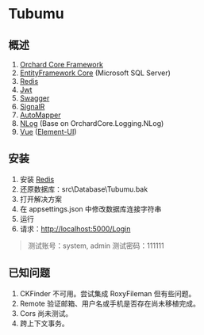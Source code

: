 # Tubumu

## 概述

1. [Orchard Core Framework](https://orchardcore.readthedocs.io/en/latest/)
2. [EntityFramework Core](https://docs.microsoft.com/en-us/ef/core/) (Microsoft SQL Server)
3. [Redis](https://github.com/MicrosoftArchive/redis/releases)
4. [Jwt](https://jwt.io/)
5. [Swagger](https://swagger.io/)
6. [SignalR](https://docs.microsoft.com/zh-cn/aspnet/core/signalr/introduction?view=aspnetcore-2.2)
7. [AutoMapper](http://automapper.org/)
8. [NLog](https://www.nuget.org/packages/NLog.Web.AspNetCore/) (Base on OrchardCore.Logging.NLog)
9. [Vue](https://cn.vuejs.org/) ([Element-UI](http://element-cn.eleme.io/#/zh-CN))

## 安装

1. 安装 [Redis](https://github.com/MicrosoftArchive/redis/releases)
2. 还原数据库：src\Database\Tubumu.bak
3. 打开解决方案
4. 在 appsettings.json 中修改数据库连接字符串
5. 运行
6. 请求：<http://localhost:5000/Login>

> 测试账号：system, admin
> 测试密码：111111

## 已知问题

1. CKFinder 不可用。尝试集成 RoxyFileman 但有些问题。
2. Remote 验证邮箱、用户名或手机是否存在尚未移植完成。
3. Cors 尚未测试。
4. 跨上下文事务。